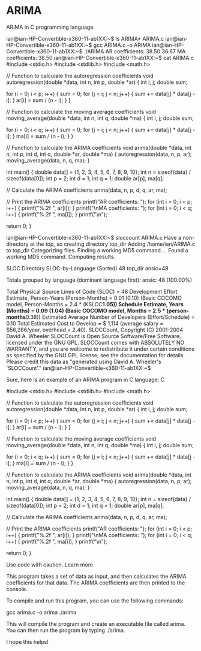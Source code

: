 # ARIMA
ARIMA in C programming language.

ian@ian-HP-Convertible-x360-11-ab1XX:~$ ls ARIMA*
ARIMA.c
ian@ian-HP-Convertible-x360-11-ab1XX:~$ gcc ARIMA.c -o ARIMA
ian@ian-HP-Convertible-x360-11-ab1XX:~$ ./ARIMA
AR coefficients: 38.50 36.67 
MA coefficients: 38.50 
ian@ian-HP-Convertible-x360-11-ab1XX:~$ cat ARIMA.c
#include <stdio.h>
#include <stdlib.h>
#include <math.h>

// Function to calculate the autoregression coefficients
void autoregression(double *data, int n, int p, double *ar) {
  int i, j;
  double sum;

  for (i = 0; i < p; i++) {
    sum = 0;
    for (j = i; j < n; j++) {
      sum += data[j] * data[j - i];
    }
    ar[i] = sum / (n - i);
  }
}

// Function to calculate the moving average coefficients
void moving_average(double *data, int n, int q, double *ma) {
  int i, j;
  double sum;

  for (i = 0; i < q; i++) {
    sum = 0;
    for (j = i; j < n; j++) {
      sum += data[j] * data[j - i];
    }
    ma[i] = sum / (n - i);
  }
}

// Function to calculate the ARIMA coefficients
void arima(double *data, int n, int p, int d, int q, double *ar, double *ma) {
  autoregression(data, n, p, ar);
  moving_average(data, n, q, ma);
}

int main() {
  double data[] = {1, 2, 3, 4, 5, 6, 7, 8, 9, 10};
  int n = sizeof(data) / sizeof(data[0]);
  int p = 2;
  int d = 1;
  int q = 1;
  double ar[p], ma[q];

  // Calculate the ARIMA coefficients
  arima(data, n, p, d, q, ar, ma);

  // Print the ARIMA coefficients
  printf("AR coefficients: ");
  for (int i = 0; i < p; i++) {
    printf("%.2f ", ar[i]);
  }
  printf("\nMA coefficients: ");
  for (int i = 0; i < q; i++) {
    printf("%.2f ", ma[i]);
  }
  printf("\n");

  return 0;
}

ian@ian-HP-Convertible-x360-11-ab1XX:~$ sloccount ARIMA.c
Have a non-directory at the top, so creating directory top_dir
Adding /home/ian/ARIMA.c to top_dir
Categorizing files.
Finding a working MD5 command....
Found a working MD5 command.
Computing results.


SLOC	Directory	SLOC-by-Language (Sorted)
48      top_dir         ansic=48


Totals grouped by language (dominant language first):
ansic:           48 (100.00%)




Total Physical Source Lines of Code (SLOC)                = 48
Development Effort Estimate, Person-Years (Person-Months) = 0.01 (0.10)
 (Basic COCOMO model, Person-Months = 2.4 * (KSLOC**1.05))
Schedule Estimate, Years (Months)                         = 0.09 (1.04)
 (Basic COCOMO model, Months = 2.5 * (person-months**0.38))
Estimated Average Number of Developers (Effort/Schedule)  = 0.10
Total Estimated Cost to Develop                           = $ 1,114
 (average salary = $56,286/year, overhead = 2.40).
SLOCCount, Copyright (C) 2001-2004 David A. Wheeler
SLOCCount is Open Source Software/Free Software, licensed under the GNU GPL.
SLOCCount comes with ABSOLUTELY NO WARRANTY, and you are welcome to
redistribute it under certain conditions as specified by the GNU GPL license;
see the documentation for details.
Please credit this data as "generated using David A. Wheeler's 'SLOCCount'."
ian@ian-HP-Convertible-x360-11-ab1XX:~$ 

Sure, here is an example of an ARIMA program in C language:
C

#include <stdio.h>
#include <stdlib.h>
#include <math.h>

// Function to calculate the autoregression coefficients
void autoregression(double *data, int n, int p, double *ar) {
  int i, j;
  double sum;

  for (i = 0; i < p; i++) {
    sum = 0;
    for (j = i; j < n; j++) {
      sum += data[j] * data[j - i];
    }
    ar[i] = sum / (n - i);
  }
}

// Function to calculate the moving average coefficients
void moving_average(double *data, int n, int q, double *ma) {
  int i, j;
  double sum;

  for (i = 0; i < q; i++) {
    sum = 0;
    for (j = i; j < n; j++) {
      sum += data[j] * data[j - i];
    }
    ma[i] = sum / (n - i);
  }
}

// Function to calculate the ARIMA coefficients
void arima(double *data, int n, int p, int d, int q, double *ar, double *ma) {
  autoregression(data, n, p, ar);
  moving_average(data, n, q, ma);
}

int main() {
  double data[] = {1, 2, 3, 4, 5, 6, 7, 8, 9, 10};
  int n = sizeof(data) / sizeof(data[0]);
  int p = 2;
  int d = 1;
  int q = 1;
  double ar[p], ma[q];

  // Calculate the ARIMA coefficients
  arima(data, n, p, d, q, ar, ma);

  // Print the ARIMA coefficients
  printf("AR coefficients: ");
  for (int i = 0; i < p; i++) {
    printf("%.2f ", ar[i]);
  }
  printf("\nMA coefficients: ");
  for (int i = 0; i < q; i++) {
    printf("%.2f ", ma[i]);
  }
  printf("\n");

  return 0;
}

Use code with caution. Learn more

This program takes a set of data as input, and then calculates the ARIMA coefficients for that data. The ARIMA coefficients are then printed to the console.

To compile and run this program, you can use the following commands:

gcc arima.c -o arima
./arima

This will compile the program and create an executable file called arima. You can then run the program by typing ./arima.

I hope this helps!

